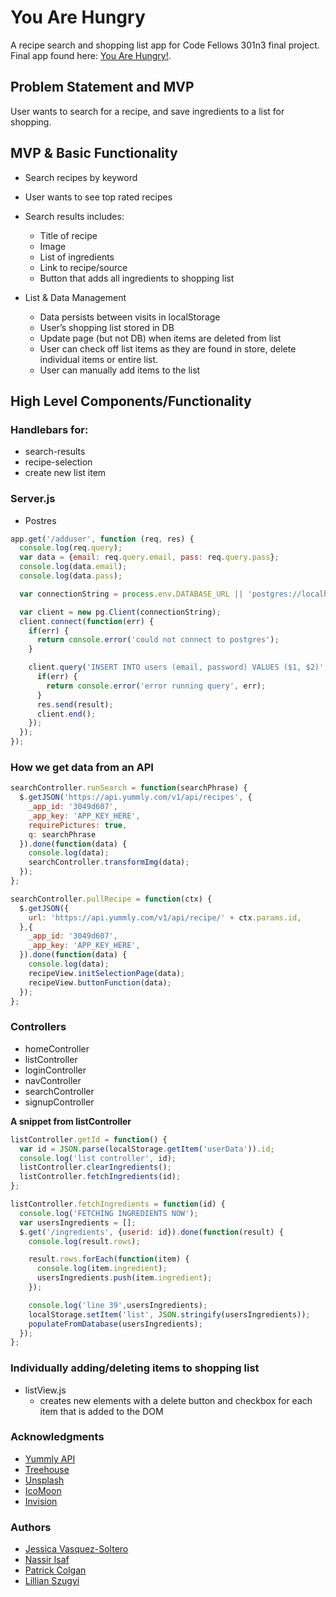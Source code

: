 # You Are Hungry
A recipe search and shopping list app for Code Fellows 301n3 final project. Final app found here: [You Are Hungry!](https://youarehungry.herokuapp.com/ "You Are Hungry!").

## Problem Statement and MVP
User wants to search for a recipe, and save ingredients to a list for shopping.

## MVP & Basic Functionality
+ Search recipes by keyword
+ User wants to see top rated recipes
+ Search results includes:
  + Title of recipe
  + Image
  + List of ingredients
  + Link to recipe/source
  + Button that adds all ingredients to shopping list

+ List & Data Management
  + Data persists between visits in localStorage
  + User’s shopping list stored in DB
  + Update page (but not DB) when items are deleted from list
  + User can check off list items as they are found in store, delete individual items or entire list.
  + User can manually add items to the list

## High Level Components/Functionality

### Handlebars for:
  + search-results
  + recipe-selection
  + create new list item

### Server.js
  + Postres

  ``` javascript
  app.get('/adduser', function (req, res) {
    console.log(req.query);
    var data = {email: req.query.email, pass: req.query.pass};
    console.log(data.email);
    console.log(data.pass);

    var connectionString = process.env.DATABASE_URL || 'postgres://localhost:5432/YOURDATABASENAMEHERE';

    var client = new pg.Client(connectionString);
    client.connect(function(err) {
      if(err) {
        return console.error('could not connect to postgres');
      }

      client.query('INSERT INTO users (email, password) VALUES ($1, $2)', [data.email, data.pass], function(err, result) {
        if(err) {
          return console.error('error running query', err);
        }
        res.send(result);
        client.end();
      });
    });
  });
  ```

### How we get data from an API
``` javascript
searchController.runSearch = function(searchPhrase) {
  $.getJSON('https://api.yummly.com/v1/api/recipes', {
    _app_id: '3049d607',
    _app_key: 'APP_KEY_HERE',
    requirePictures: true,
    q: searchPhrase
  }).done(function(data) {
    console.log(data);
    searchController.transformImg(data);
  });
};

searchController.pullRecipe = function(ctx) {
  $.getJSON({
    url: 'https://api.yummly.com/v1/api/recipe/' + ctx.params.id,
  },{
    _app_id: '3049d607',
    _app_key: 'APP_KEY_HERE',
  }).done(function(data) {
    console.log(data);
    recipeView.initSelectionPage(data);
    recipeView.buttonFunction(data);
  });
};
```
### Controllers
  + homeController
  + listController
  + loginController
  + navController
  + searchController
  + signupController

  **A snippet from listController**
  ``` javascript
  listController.getId = function() {
    var id = JSON.parse(localStorage.getItem('userData')).id;
    console.log('list controller', id);
    listController.clearIngredients();
    listController.fetchIngredients(id);
  };

  listController.fetchIngredients = function(id) {
    console.log('FETCHING INGREDIENTS NOW');
    var usersIngredients = [];
    $.get('/ingredients', {userid: id}).done(function(result) {
      console.log(result.rows);

      result.rows.forEach(function(item) {
        console.log(item.ingredient);
        usersIngredients.push(item.ingredient);
      });

      console.log('line 39',usersIngredients);
      localStorage.setItem('list', JSON.stringify(usersIngredients));
      populateFromDatabase(usersIngredients);
    });
  };
  ```
### Individually adding/deleting items to shopping list
+ listView.js
  + creates new elements with a delete button and checkbox for each item that is added to the DOM

### Acknowledgments
+ [Yummly API](https://developer.yummly.com/)
+ [Treehouse](https://teamtreehouse.com/library/interactive-web-pages-with-javascript)
+ [Unsplash](https://unsplash.com/)
+ [IcoMoon](https://icomoon.io/)
+ [Invision](https://www.invisionapp.com/do)

### Authors
+ [Jessica Vasquez-Soltero](https://github.com/jessicamvs "Jessica's Github")
+ [Nassir Isaf](https://github.com/njisaf "Nassir's Github")
+ [Patrick Colgan](https://github.com/patrickjcolgan "Patrick's Github")
+ [Lillian Szugyi](https://github.com/lillianszugyi "Lillian's Github")
